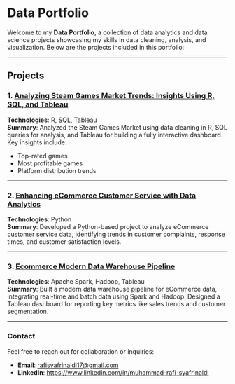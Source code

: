 # Data Portfolio

Welcome to my **Data Portfolio**, a collection of data analytics and data science projects showcasing my skills in data cleaning, analysis, and visualization. Below are the projects included in this portfolio:

---

## Projects

### 1. [Analyzing Steam Games Market Trends: Insights Using R, SQL, and Tableau](https://github.com/Rafiiisy/Analyzing-Steam-Games-Market-Trends-Insights-Using-R-SQL-and-Tableau)
**Technologies**: R, SQL, Tableau  
**Summary**: Analyzed the Steam Games Market using data cleaning in R, SQL queries for analysis, and Tableau for building a fully interactive dashboard. Key insights include:
- Top-rated games
- Most profitable games
- Platform distribution trends

---

### 2. [Enhancing eCommerce Customer Service with Data Analytics](https://github.com/Rafiiisy/Enhancing-eCommerce-Customer-Service-with-Data-Analytics)
**Technologies**: Python  
**Summary**: Developed a Python-based project to analyze eCommerce customer service data, identifying trends in customer complaints, response times, and customer satisfaction levels.

---

### 3. [Ecommerce Modern Data Warehouse Pipeline](https://github.com/Rafiiisy/Enhancing-eCommerce-Customer-Service-with-Data-Analytics)
**Technologies**: Apache Spark, Hadoop, Tableau  
**Summary**: Built a modern data warehouse pipeline for eCommerce data, integrating real-time and batch data using Spark and Hadoop. Designed a Tableau dashboard for reporting key metrics like sales trends and customer segmentation.

---

### **Contact**
Feel free to reach out for collaboration or inquiries:
- **Email**: rafisyafrinaldi17@gmail.com
- **LinkedIn**: https://www.linkedin.com/in/muhammad-rafi-syafrinaldi
